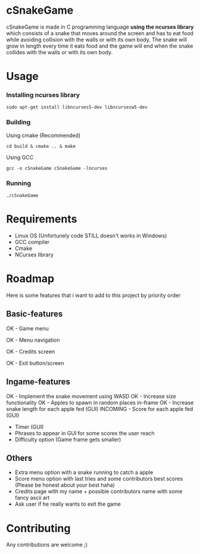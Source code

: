 # cSnakeGame
cSnakeGame is made in C programming language **using the ncurses library** which
consists of a snake that moves around the screen and has to eat food while avoiding collision
with the walls or with its own body. The snake will grow in length every time it eats food and the game will end when the snake collides with the walls or with its own body.

# Usage

### Installing ncurses library

    sudo apt-get install libncurses5-dev libncursesw5-dev

### Building
Using cmake (Recommended)

    cd build & cmake .. & make

Using GCC

    gcc -o cSnakeGame cSnakeGame -lncurses

### Running

    ./cSnakeGame

# Requirements

- Linux OS (Unfortunely code STILL doesn't works in Windows)
- GCC compiler
- Cmake
- NCurses library

# Roadmap

Here is some features that i want to add to this project by priority order

## Basic-features

OK - Game menu

OK - Menu navigation

OK - Credits screen

OK - Exit button/screen

## Ingame-features

OK - Implement the snake movement using WASD
OK - Increase size functionality
OK - Apples to spawn in random places in-frame
OK - Increase snake length for each apple fed (GUI)
INCOMING - Score for each apple fed (GUI)
- Timer (GUI)
- Phrases to appear in GUI for some scores the user reach
- Difficulty option (Game frame gets smaller)

## Others

- Extra menu option with a snake running to catch a apple
- Score menu option with last tries and some contributors best scores (Please be honest about your best haha)
- Credits page with my name + possible contributors name with some fancy ascii art
- Ask user if he really wants to exit the game

# Contributing

Any contributions are welcome ;)

